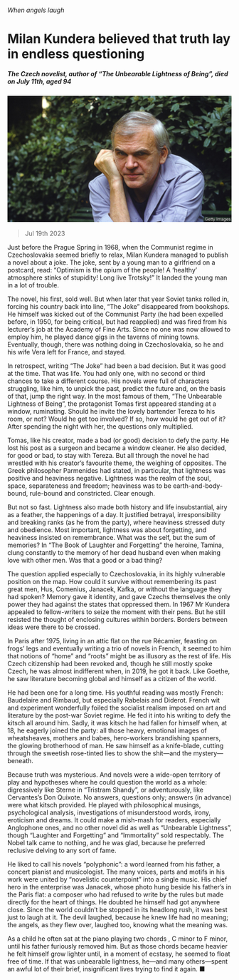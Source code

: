 ###### When angels laugh

# Milan Kundera believed that truth lay in endless questioning 

##### The Czech novelist, author of “The Unbearable Lightness of Being”, died on July 11th, aged 94 

![image](images/20230722_OBP001.jpg) 

> Jul 19th 2023 

Just before the Prague Spring in 1968, when the Communist regime in Czechoslovakia seemed briefly to relax, Milan Kundera managed to publish a novel about a joke. The joke, sent by a young man to a girlfriend on a postcard, read: “Optimism is the opium of the people! A ‘healthy’ atmosphere stinks of stupidity! Long live Trotsky!” It landed the young man in a lot of trouble. 

The novel, his first, sold well. But when later that year Soviet tanks rolled in, forcing his country back into line, “The Joke” disappeared from bookshops. He himself was kicked out of the Communist Party (he had been expelled before, in 1950, for being critical, but had reapplied) and was fired from his lecturer’s job at the Academy of Fine Arts. Since no one was now allowed to employ him, he played dance gigs in the taverns of mining towns. Eventually, though, there was nothing doing in Czechoslovakia, so he and his wife Vera left for France, and stayed. 

In retrospect, writing “The Joke” had been a bad decision. But it was good at the time. That was life. You had only one, with no second or third chances to take a different course. His novels were full of characters struggling, like him, to unpick the past, predict the future and, on the basis of that, jump the right way. In the most famous of them, “The Unbearable Lightness of Being”, the protagonist Tomas first appeared standing at a window, ruminating. Should he invite the lovely bartender Tereza to his room, or not? Would he get too involved? If so, how would he get out of it? After spending the night with her, the questions only multiplied. 

Tomas, like his creator, made a bad (or good) decision to defy the party. He lost his post as a surgeon and became a window cleaner. He also decided, for good or bad, to stay with Tereza. But all through the novel he had wrestled with his creator’s favourite theme, the weighing of opposites. The Greek philosopher Parmenides had stated, in particular, that lightness was positive and heaviness negative. Lightness was the realm of the soul, space, separateness and freedom; heaviness was to be earth-and-body-bound, rule-bound and constricted. Clear enough. 

But not so fast. Lightness also made both history and life insubstantial, airy as a feather, the happenings of a day. It justified betrayal, irresponsibility and breaking ranks (as he from the party), where heaviness stressed duty and obedience. Most important, lightness was about forgetting, and heaviness insisted on remembrance. What was the self, but the sum of memories? In “The Book of Laughter and Forgetting” the heroine, Tamina, clung constantly to the memory of her dead husband even when making love with other men. Was that a good or a bad thing? 

The question applied especially to Czechoslovakia, in its highly vulnerable position on the map. How could it survive without remembering its past great men, Hus, Comenius, Janacek, Kafka, or without the language they had spoken? Memory gave it identity, and gave Czechs themselves the only power they had against the states that oppressed them. In 1967 Mr Kundera appealed to fellow-writers to seize the moment with their pens. But he still resisted the thought of enclosing cultures within borders. Borders between ideas were there to be crossed. 

In Paris after 1975, living in an attic flat on the rue Récamier, feasting on frogs’ legs and eventually writing a trio of novels in French, it seemed to him that notions of “home” and “roots” might be as illusory as the rest of life. His Czech citizenship had been revoked and, though he still mostly spoke Czech, he was almost indifferent when, in 2019, he got it back. Like Goethe, he saw literature becoming global and himself as a citizen of the world. 

He had been one for a long time. His youthful reading was mostly French: Baudelaire and Rimbaud, but especially Rabelais and Diderot. French wit and experiment wonderfully foiled the socialist realism imposed on art and literature by the post-war Soviet regime. He fed it into his writing to defy the kitsch all around him. Sadly, it was kitsch he had fallen for himself when, at 18, he eagerly joined the party: all those heavy, emotional images of wheatsheaves, mothers and babes, hero-workers brandishing spanners, the glowing brotherhood of man. He saw himself as a knife-blade, cutting through the sweetish rose-tinted lies to show the shit—and the mystery—beneath.

Because truth was mysterious. And novels were a wide-open territory of play and hypotheses where he could question the world as a whole: digressively like Sterne in “Tristram Shandy”, or adventurously, like Cervantes’s Don Quixote. No answers, questions only; answers (in advance) were what kitsch provided. He played with philosophical musings, psychological analysis, investigations of misunderstood words, irony, eroticism and dreams. It could make a mish-mash for readers, especially Anglophone ones, and no other novel did as well as “Unbearable Lightness”, though “Laughter and Forgetting” and “Immortality” sold respectably. The Nobel talk came to nothing, and he was glad, because he preferred reclusive delving to any sort of fame. 

He liked to call his novels “polyphonic”: a word learned from his father, a concert pianist and musicologist. The many voices, parts and motifs in his work were united by “novelistic counterpoint” into a single music. His chief hero in the enterprise was Janacek, whose photo hung beside his father’s in the Paris flat: a composer who had refused to write by the rules but made directly for the heart of things. He doubted he himself had got anywhere close. Since the world couldn’t be stopped in its headlong rush, it was best just to laugh at it. The devil laughed, because he knew life had no meaning; the angels, as they flew over, laughed too, knowing what the meaning was. 

As a child he often sat at the piano playing two chords , C minor to F minor, until his father furiously removed him. But as those chords became heavier he felt himself grow lighter until, in a moment of ecstasy, he seemed to float free of time. If that was unbearable lightness, he—and many others—spent an awful lot of their brief, insignificant lives trying to find it again. ■

